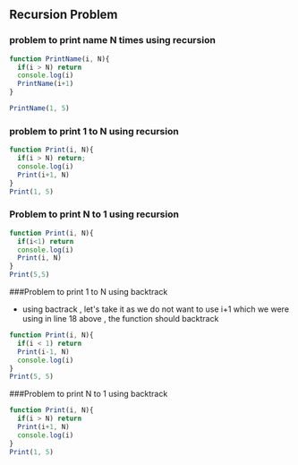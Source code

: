 ## Recursion Problem
### problem to print name N times using recursion
```js
function PrintName(i, N){
  if(i > N) return
  console.log(i)
  PrintName(i+1)
}

PrintName(1, 5)
```

### problem to print 1 to N using recursion
```js
function Print(i, N){
  if(i > N) return;
  console.log(i)
  Print(i+1, N)
}
Print(1, 5)
```

### Problem to print N to 1 using recursion
```js
function Print(i, N){
  if(i<1) return
  console.log(i)
  Print(i, N)
}
Print(5,5)
```

###Problem to print 1 to N using backtrack
- using bactrack , let's take it as we do not want to use i+1 which we were using in line 18 above , the function should backtrack
```js
function Print(i, N){
  if(i < 1) return
  Print(i-1, N)
  console.log(i)
}
Print(5, 5)
```

###Problem to print N to 1 using backtrack
```js
function Print(i, N){
  if(i > N) return
  Print(i+1, N)
  console.log(i)
}
Print(1, 5)
```
